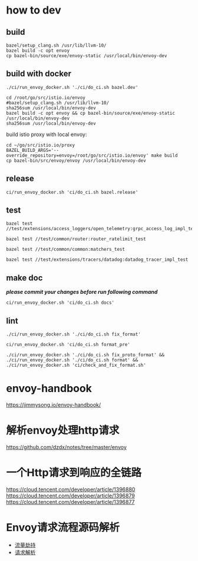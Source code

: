 # how to dev

## build

```console
bazel/setup_clang.sh /usr/lib/llvm-10/
bazel build -c opt envoy
cp bazel-bin/source/exe/envoy-static /usr/local/bin/envoy-dev
```

## build with docker

```console
./ci/run_envoy_docker.sh './ci/do_ci.sh bazel.dev'
```

```
cd /root/go/src/istio.io/envoy
#bazel/setup_clang.sh /usr/lib/llvm-10/
sha256sum /usr/local/bin/envoy-dev
bazel build -c opt envoy && cp bazel-bin/source/exe/envoy-static /usr/local/bin/envoy-dev
sha256sum /usr/local/bin/envoy-dev
```

build istio proxy with local envoy:

```
cd ~/go/src/istio.io/proxy
BAZEL_BUILD_ARGS='--override_repository=envoy=/root/go/src/istio.io/envoy' make build 
cp bazel-bin/src/envoy/envoy /usr/local/bin/envoy-dev
```

## release

```
ci/run_envoy_docker.sh 'ci/do_ci.sh bazel.release'
```

## test

```console
bazel test //test/extensions/access_loggers/open_telemetry:grpc_access_log_impl_test

bazel test //test/common/router:router_ratelimit_test

bazel test //test/common/common:matchers_test

bazel test //test/extensions/tracers/datadog:datadog_tracer_impl_test
```

## make doc

***please commit your changes before run following command***

```console
ci/run_envoy_docker.sh 'ci/do_ci.sh docs'
```

## lint

```console
./ci/run_envoy_docker.sh './ci/do_ci.sh fix_format'

ci/run_envoy_docker.sh 'ci/do_ci.sh format_pre'

./ci/run_envoy_docker.sh './ci/do_ci.sh fix_proto_format' && ./ci/run_envoy_docker.sh './ci/do_ci.sh format' && ./ci/run_envoy_docker.sh 'ci/check_and_fix_format.sh'
```

# envoy-handbook

https://jimmysong.io/envoy-handbook/


# 解析envoy处理http请求

https://github.com/dzdx/notes/tree/master/envoy


# 一个Http请求到响应的全链路
https://cloud.tencent.com/developer/article/1396880
https://cloud.tencent.com/developer/article/1396879
https://cloud.tencent.com/developer/article/1396877

# Envoy请求流程源码解析
- [流量劫持](https://zhuanlan.zhihu.com/p/471728761)
- [请求解析](https://zhuanlan.zhihu.com/p/475708734)